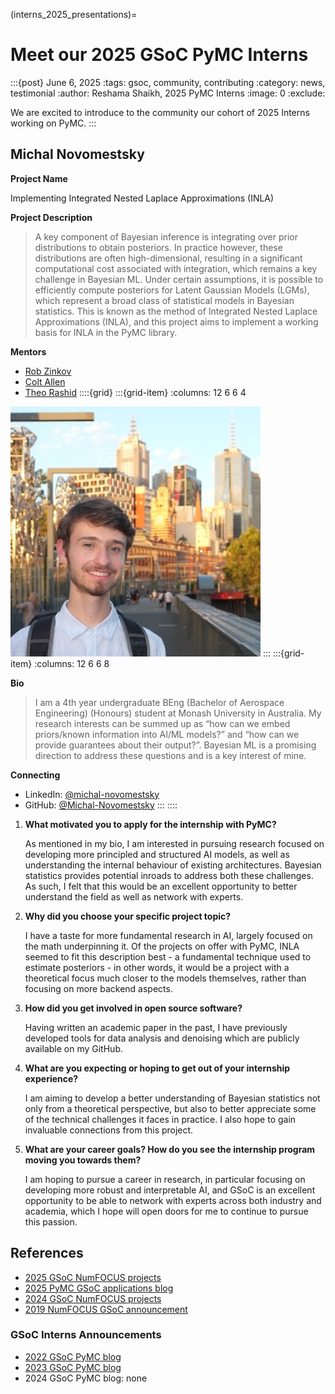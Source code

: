 (interns_2025_presentations)=
# Meet our 2025 GSoC PyMC Interns

:::{post} June 6, 2025
:tags: gsoc, community, contributing
:category: news, testimonial
:author: Reshama Shaikh, 2025 PyMC Interns
:image: 0
:exclude:

We are excited to introduce to the community our cohort of 2025 Interns working on PyMC.
:::


## Michal Novomestsky

**Project Name**

Implementing Integrated Nested Laplace Approximations (INLA)

**Project Description**

>A key component of Bayesian inference is integrating over prior distributions to obtain posteriors. In practice however, these distributions are often high-dimensional, resulting in a significant computational cost associated with integration, which remains a key challenge in Bayesian ML. Under certain assumptions, it is possible to efficiently compute posteriors for Latent Gaussian Models (LGMs), which represent a broad class of statistical models in Bayesian statistics. This is known as the method of Integrated Nested Laplace Approximations (INLA), and this project aims to implement a working basis for INLA in the PyMC library.

**Mentors**
- [Rob Zinkov](https://github.com/zaxtax)
- [Colt Allen](https://github.com/ColtAllen)
- [Theo Rashid](https://github.com/theorashid)
::::{grid}
:::{grid-item}
:columns: 12 6 6 4

![photo of Michael Novomestsky](../_static/gsoc_2025/michael-novomestsky.jpeg)
:::
:::{grid-item}
:columns: 12 6 6 8

**Bio**
>I am a 4th year undergraduate BEng (Bachelor of Aerospace Engineering) (Honours) student at Monash University in Australia. My research interests can be summed up as “how can we embed priors/known information into AI/ML models?” and “how can we provide guarantees about their output?”. Bayesian ML is a promising direction to address these questions and is a key interest of mine.

**Connecting**
- LinkedIn: [@michal-novomestsky](https://linkedin.com/in/michal-novomestsky)
- GitHub: [@Michal-Novomestsky](https://github.com/Michal-Novomestsky)
:::
::::


1. __What motivated you to apply for the internship with PyMC?__ 
  
     As mentioned in my bio, I am interested in pursuing research focused on developing more principled and structured AI models, as well as understanding the internal behaviour of existing architectures. Bayesian statistics provides potential inroads to address both these challenges. As such, I felt that this would be an excellent opportunity to better understand the field as well as network with experts.

1. __Why did you choose your specific project topic?__

     I have a taste for more fundamental research in AI, largely focused on the math underpinning it. Of the projects on offer with PyMC, INLA seemed to fit this description best - a fundamental technique used to estimate posteriors - in other words, it would be a project with a theoretical focus much closer to the models themselves, rather than focusing on more backend aspects.

1. __How did you get involved in open source software?__

     Having written an academic paper in the past, I have previously developed tools for data analysis and denoising which are publicly available on my GitHub.

1. __What are you expecting or hoping to get out of your internship experience?__

     I am aiming to develop a better understanding of Bayesian statistics not only from a theoretical perspective, but also to better appreciate some of the technical challenges it faces in practice. I also hope to gain invaluable connections from this project.

1.  __What are your career goals? How do you see the internship program moving you towards them?__

     I am hoping to pursue a career in research, in particular focusing on developing more robust and interpretable AI, and GSoC is an excellent opportunity to be able to network with experts across both industry and academia, which I hope will open doors for me to continue to pursue this passion.




## References

- [2025 GSoC NumFOCUS projects](https://summerofcode.withgoogle.com/programs/2025/organizations/numfocus)
- [2025 PyMC GSoC applications blog](https://www.pymc.io/blog/blog_gsoc_2025_announcement.html)
- [2024 GSoC NumFOCUS projects](https://summerofcode.withgoogle.com/programs/2024/organizations/numfocus)
- [2019 NumFOCUS GSoC announcement](https://numfocus.org/blog/meet-our-2019-gsoc-students-part-2)

### GSoC Interns Announcements
- [2022 GSoC PyMC blog](https://www.pymc.io/blog/blog_gsoc_2022.html)
- [2023 GSoC PyMC blog](https://www.pymc.io/blog/blog_gsoc_2023.html)
- 2024 GSoC PyMC blog: none

